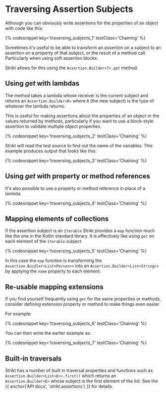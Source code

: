 ---
---

# Traversing Assertion Subjects

Although you can obviously write assertions for the properties of an object with code like this:

{% codesnippet key='traversing_subjects_1' testClass='Chaining' %}

Sometimes it's useful to be able to transform an assertion on a subject to an assertion on a property of that subject, or the result of a method call.
Particularly when using soft assertion blocks.

Strikt allows for this using the `Assertion.Builder<T>.get` method.  

## Using _get_ with lambdas

The method takes a lambda whose receiver is the current subject and returns an `Assertion.Builder<R>` where `R` (the new subject) is the type of whatever the lambda returns.

This is useful for making assertions about the properties of an object or the values returned by methods, particularly if you want to use a block-style assertion to validate multiple object properties.

{% codesnippet key='traversing_subjects_2' testClass='Chaining' %}

Strikt will read the test source to find out the name of the variables.
This example produces output that looks like this:

{% codesnippet key='traversing_subjects_3' testClass='Chaining' %}

## Using _get_ with property or method references

It's also possible to use a property or method reference in place of a lambda. 

{% codesnippet key='traversing_subjects_4' testClass='Chaining' %}

## Mapping elements of collections

If the assertion subject is an `Iterable` Strikt provides a `map` function much like the one in the Kotlin standard library.
It is effectively like using `get` on each element of the `Iterable` subject.

{% codesnippet key='traversing_subjects_5' testClass='Chaining' %}

In this case the `map` function is transforming the `Assertion.Buidler<List<Person>>` into an `Assertion.Builder<List<String>>` by applying the `name` property to each element.

## Re-usable mapping extensions

If you find yourself frequently using `get` for the same properties or methods, consider defining extension property or method to make things even easier.

For example:

{% codesnippet key='traversing_subjects_6' testClass='Chaining' %}

You can then write the earlier example as:

{% codesnippet key='traversing_subjects_7' testClass='Chaining' %}

## Built-in traversals

Strikt has a number of built in traversal properties and functions such as `Assertion.Builder<List<E>>.first()` which returns an `Assertion.Builder<E>` whose subject is the first element of the list.
See the {{ anchor('API docs', 'strikt.assertions') }} for details.
